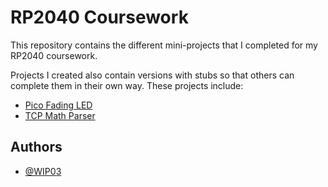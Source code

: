 
# RP2040 Coursework
This repository contains the different mini-projects that I completed for my RP2040 coursework.

Projects I created also contain versions with stubs so that others can complete them in their own way. 
These projects include:
- [Pico Fading LED](https://github.com/WIP03/RP2040-Coursework/tree/master/Fading_LED)
- [TCP Math Parser](https://github.com/WIP03/RP2040-Coursework/tree/master/TCP_Math_Parser)

## Authors
- [@WIP03](https://github.com/WIP03)

